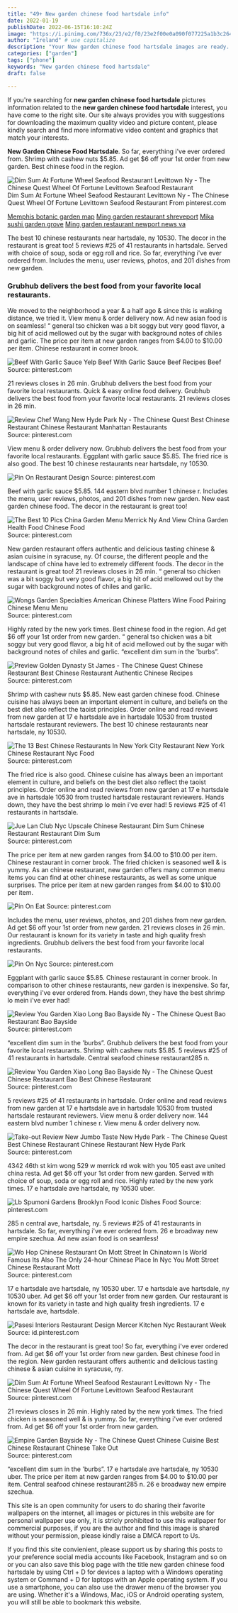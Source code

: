```yaml
---
title: "49+ New garden chinese food hartsdale info"
date: 2022-01-19
publishDate: 2022-06-15T16:10:24Z
image: "https://i.pinimg.com/736x/23/e2/f0/23e2f00e0a090f077225a1b3c264e785.jpg"
author: "Ireland" # use capitalize
description: "Your New garden chinese food hartsdale images are ready. New garden chinese food hartsdale are a topic that is being searched for and liked by netizens now. You can Find and Download the New garden chinese food hartsdale files here. Get all free photos and vectors."
categories: ["garden"]
tags: ["phone"]
keywords: "New garden chinese food hartsdale"
draft: false

---
```


If you're searching for **new garden chinese food hartsdale** pictures information related to the **new garden chinese food hartsdale** interest, you have come to the right  site.  Our site always  provides you with  suggestions  for downloading  the maximum  quality video and picture  content, please kindly search and find more informative video content and graphics  that match your interests.

**New Garden Chinese Food Hartsdale**. So far, everything i&#039;ve ever ordered from. Shrimp with cashew nuts $5.85. Ad get $6 off your 1st order from new garden. Best chinese food in the region.

![Dim Sum At Fortune Wheel Seafood Restaurant Levittown Ny - The Chinese Quest Wheel Of Fortune Levittown Seafood Restaurant](https://i.pinimg.com/736x/99/c9/1f/99c91ffc63ec2f0be960471f4f8f8509.jpg "Dim Sum At Fortune Wheel Seafood Restaurant Levittown Ny - The Chinese Quest Wheel Of Fortune Levittown Seafood Restaurant")
Dim Sum At Fortune Wheel Seafood Restaurant Levittown Ny - The Chinese Quest Wheel Of Fortune Levittown Seafood Restaurant From pinterest.com

[Memphis botanic garden map](/memphis-botanic-garden-map/)
[Ming garden restaurant shreveport](/ming-garden-restaurant-shreveport/)
[Mika sushi garden grove](/mika-sushi-garden-grove/)
[Ming garden restaurant newport news va](/ming-garden-restaurant-newport-news-va/)

The best 10 chinese restaurants near hartsdale, ny 10530. The decor in the restaurant is great too! 5 reviews #25 of 41 restaurants in hartsdale. Served with choice of soup, soda or egg roll and rice. So far, everything i&#039;ve ever ordered from. Includes the menu, user reviews, photos, and 201 dishes from new garden.

### Grubhub delivers the best food from your favorite local restaurants.

We moved to the neighborhood a year &amp; a half ago &amp; since this is walking distance, we tried it. View menu &amp; order delivery now. Ad new asian food is on seamless! “ general tso chicken was a bit soggy but very good flavor, a big hit of acid mellowed out by the sugar with background notes of chiles and garlic. The price per item at new garden ranges from $4.00 to $10.00 per item. Chinese restaurant in corner brook.


![Beef With Garlic Sauce Yelp Beef With Garlic Sauce Beef Recipes Beef](https://i.pinimg.com/originals/0f/77/3d/0f773d3d6413b354acddf3646440f2f2.jpg "Beef With Garlic Sauce Yelp Beef With Garlic Sauce Beef Recipes Beef")
Source: pinterest.com

21 reviews closes in 26 min. Grubhub delivers the best food from your favorite local restaurants. Quick &amp; easy online food delivery. Grubhub delivers the best food from your favorite local restaurants. 21 reviews closes in 26 min.

![Review Chef Wang New Hyde Park Ny - The Chinese Quest Best Chinese Restaurant Chinese Restaurant Manhattan Restaurants](https://i.pinimg.com/originals/62/e3/df/62e3df6578c37c5b3150492ab0604837.jpg "Review Chef Wang New Hyde Park Ny - The Chinese Quest Best Chinese Restaurant Chinese Restaurant Manhattan Restaurants")
Source: pinterest.com

View menu &amp; order delivery now. Grubhub delivers the best food from your favorite local restaurants. Eggplant with garlic sauce $5.85. The fried rice is also good. The best 10 chinese restaurants near hartsdale, ny 10530.

![Pin On Restaurant Design](https://i.pinimg.com/originals/f4/f6/be/f4f6bed6252fc737703be192963e3d0b.jpg "Pin On Restaurant Design")
Source: pinterest.com

Beef with garlic sauce $5.85. 144 eastern blvd number 1 chinese r. Includes the menu, user reviews, photos, and 201 dishes from new garden. New east garden chinese food. The decor in the restaurant is great too!

![The Best 10 Pics China Garden Menu Merrick Ny And View China Garden Health Food Chinese Food](https://i.pinimg.com/originals/89/a0/70/89a0704181a5dddba33b3ff553a74ad6.jpg "The Best 10 Pics China Garden Menu Merrick Ny And View China Garden Health Food Chinese Food")
Source: pinterest.com

New garden restaurant offers authentic and delicious tasting chinese &amp; asian cuisine in syracuse, ny. Of course, the different people and the landscape of china have led to extremely different foods. The decor in the restaurant is great too! 21 reviews closes in 26 min. “ general tso chicken was a bit soggy but very good flavor, a big hit of acid mellowed out by the sugar with background notes of chiles and garlic.

![Wongs Garden Specialties American Chinese Platters Wine Food Pairing Chinese Menu Menu](https://i.pinimg.com/736x/a1/5d/03/a15d03e7537be95c5bbc68b692627afe.jpg "Wongs Garden Specialties American Chinese Platters Wine Food Pairing Chinese Menu Menu")
Source: pinterest.com

Highly rated by the new york times. Best chinese food in the region. Ad get $6 off your 1st order from new garden. “ general tso chicken was a bit soggy but very good flavor, a big hit of acid mellowed out by the sugar with background notes of chiles and garlic. “excellent dim sum in the &#039;burbs”.

![Preview Golden Dynasty St James - The Chinese Quest Chinese Restaurant Best Chinese Restaurant Authentic Chinese Recipes](https://i.pinimg.com/736x/69/21/0f/69210f91d4a26adbd20f0269040553f6--authentic-chinese-food-chinese-restaurant.jpg "Preview Golden Dynasty St James - The Chinese Quest Chinese Restaurant Best Chinese Restaurant Authentic Chinese Recipes")
Source: pinterest.com

Shrimp with cashew nuts $5.85. New east garden chinese food. Chinese cuisine has always been an important element in culture, and beliefs on the best diet also reflect the taoist principles. Order online and read reviews from new garden at 17 e hartsdale ave in hartsdale 10530 from trusted hartsdale restaurant reviewers. The best 10 chinese restaurants near hartsdale, ny 10530.

![The 13 Best Chinese Restaurants In New York City Restaurant New York Chinese Restaurant Nyc Food](https://i.pinimg.com/originals/a7/26/d8/a726d8efe14997f7a1ee5b383658c640.jpg "The 13 Best Chinese Restaurants In New York City Restaurant New York Chinese Restaurant Nyc Food")
Source: pinterest.com

The fried rice is also good. Chinese cuisine has always been an important element in culture, and beliefs on the best diet also reflect the taoist principles. Order online and read reviews from new garden at 17 e hartsdale ave in hartsdale 10530 from trusted hartsdale restaurant reviewers. Hands down, they have the best shrimp lo mein i&#039;ve ever had! 5 reviews #25 of 41 restaurants in hartsdale.

![Jue Lan Club Nyc Upscale Chinese Restaurant Dim Sum Chinese Restaurant Restaurant Dim Sum](https://i.pinimg.com/736x/94/df/37/94df3772f55204b6d65535db0672c830.jpg "Jue Lan Club Nyc Upscale Chinese Restaurant Dim Sum Chinese Restaurant Restaurant Dim Sum")
Source: pinterest.com

The price per item at new garden ranges from $4.00 to $10.00 per item. Chinese restaurant in corner brook. The fried chicken is seasoned well &amp; is yummy. As an chinese restaurant, new garden offers many common menu items you can find at other chinese restaurants, as well as some unique surprises. The price per item at new garden ranges from $4.00 to $10.00 per item.

![Pin On Eat](https://i.pinimg.com/originals/4b/11/5a/4b115a891735b4e828ab7f8c854594ed.png "Pin On Eat")
Source: pinterest.com

Includes the menu, user reviews, photos, and 201 dishes from new garden. Ad get $6 off your 1st order from new garden. 21 reviews closes in 26 min. Our restaurant is known for its variety in taste and high quality fresh ingredients. Grubhub delivers the best food from your favorite local restaurants.

![Pin On Nyc](https://i.pinimg.com/originals/48/aa/84/48aa84272b04695cbf444c1302845a17.jpg "Pin On Nyc")
Source: pinterest.com

Eggplant with garlic sauce $5.85. Chinese restaurant in corner brook. In comparison to other chinese restaurants, new garden is inexpensive. So far, everything i&#039;ve ever ordered from. Hands down, they have the best shrimp lo mein i&#039;ve ever had!

![Review You Garden Xiao Long Bao Bayside Ny - The Chinese Quest Bao Restaurant Bao Bayside](https://i.pinimg.com/736x/c5/76/de/c576ded696aac0db54ab6a3056cba1db.jpg "Review You Garden Xiao Long Bao Bayside Ny - The Chinese Quest Bao Restaurant Bao Bayside")
Source: pinterest.com

“excellent dim sum in the &#039;burbs”. Grubhub delivers the best food from your favorite local restaurants. Shrimp with cashew nuts $5.85. 5 reviews #25 of 41 restaurants in hartsdale. Central seafood chinese restaurant285 n.

![Review You Garden Xiao Long Bao Bayside Ny - The Chinese Quest Chinese Restaurant Bao Best Chinese Restaurant](https://i.pinimg.com/736x/34/73/a0/3473a0ea6524e09c738d6b45f6173f55.jpg "Review You Garden Xiao Long Bao Bayside Ny - The Chinese Quest Chinese Restaurant Bao Best Chinese Restaurant")
Source: pinterest.com

5 reviews #25 of 41 restaurants in hartsdale. Order online and read reviews from new garden at 17 e hartsdale ave in hartsdale 10530 from trusted hartsdale restaurant reviewers. View menu &amp; order delivery now. 144 eastern blvd number 1 chinese r. View menu &amp; order delivery now.

![Take-out Review New Jumbo Taste New Hyde Park - The Chinese Quest Best Chinese Restaurant Chinese Restaurant New Hyde Park](https://i.pinimg.com/originals/64/69/ca/6469cadfe31ebe1f6b092fc50bfec5a3.jpg "Take-out Review New Jumbo Taste New Hyde Park - The Chinese Quest Best Chinese Restaurant Chinese Restaurant New Hyde Park")
Source: pinterest.com

4342 46th st kim wong 529 w merrick rd wok with you 105 east ave united china resta. Ad get $6 off your 1st order from new garden. Served with choice of soup, soda or egg roll and rice. Highly rated by the new york times. 17 e hartsdale ave hartsdale, ny 10530 uber.

![Lb Spumoni Gardens Brooklyn Food Iconic Dishes Food](https://i.pinimg.com/originals/49/dd/66/49dd66cd86e86723db29e7b5dd10ef83.jpg "Lb Spumoni Gardens Brooklyn Food Iconic Dishes Food")
Source: pinterest.com

285 n central ave, hartsdale, ny. 5 reviews #25 of 41 restaurants in hartsdale. So far, everything i&#039;ve ever ordered from. 26 e broadway new empire szechua. Ad new asian food is on seamless!

![Wo Hop Chinese Restaurant On Mott Street In Chinatown Is World Famous Its Also The Only 24-hour Chinese Place In Nyc You Mott Street Chinese Restaurant Mott](https://i.pinimg.com/originals/82/52/63/825263b89e7b4cc26f729dc7b1601209.jpg "Wo Hop Chinese Restaurant On Mott Street In Chinatown Is World Famous Its Also The Only 24-hour Chinese Place In Nyc You Mott Street Chinese Restaurant Mott")
Source: pinterest.com

17 e hartsdale ave hartsdale, ny 10530 uber. 17 e hartsdale ave hartsdale, ny 10530 uber. Ad get $6 off your 1st order from new garden. Our restaurant is known for its variety in taste and high quality fresh ingredients. 17 e hartsdale ave, hartsdale.

![Pasesi Interiors Restaurant Design Mercer Kitchen Nyc Restaurant Week](https://i.pinimg.com/originals/66/bb/0c/66bb0c683cc86cf18f41078d4ce1fc74.jpg "Pasesi Interiors Restaurant Design Mercer Kitchen Nyc Restaurant Week")
Source: id.pinterest.com

The decor in the restaurant is great too! So far, everything i&#039;ve ever ordered from. Ad get $6 off your 1st order from new garden. Best chinese food in the region. New garden restaurant offers authentic and delicious tasting chinese &amp; asian cuisine in syracuse, ny.

![Dim Sum At Fortune Wheel Seafood Restaurant Levittown Ny - The Chinese Quest Wheel Of Fortune Levittown Seafood Restaurant](https://i.pinimg.com/736x/99/c9/1f/99c91ffc63ec2f0be960471f4f8f8509.jpg "Dim Sum At Fortune Wheel Seafood Restaurant Levittown Ny - The Chinese Quest Wheel Of Fortune Levittown Seafood Restaurant")
Source: pinterest.com

21 reviews closes in 26 min. Highly rated by the new york times. The fried chicken is seasoned well &amp; is yummy. So far, everything i&#039;ve ever ordered from. Ad get $6 off your 1st order from new garden.

![Empire Garden Bayside Ny - The Chinese Quest Chinese Cuisine Best Chinese Restaurant Chinese Take Out](https://i.pinimg.com/736x/23/e2/f0/23e2f00e0a090f077225a1b3c264e785.jpg "Empire Garden Bayside Ny - The Chinese Quest Chinese Cuisine Best Chinese Restaurant Chinese Take Out")
Source: pinterest.com

“excellent dim sum in the &#039;burbs”. 17 e hartsdale ave hartsdale, ny 10530 uber. The price per item at new garden ranges from $4.00 to $10.00 per item. Central seafood chinese restaurant285 n. 26 e broadway new empire szechua.

This site is an open community for users to do sharing their favorite wallpapers on the internet, all images or pictures in this website are for personal wallpaper use only, it is stricly prohibited to use this wallpaper for commercial purposes, if you are the author and find this image is shared without your permission, please kindly raise a DMCA report to Us.

If you find this site convienient, please support us by sharing this posts to your preference social media accounts like Facebook, Instagram and so on or you can also save this blog page with the title new garden chinese food hartsdale by using Ctrl + D for devices a laptop with a Windows operating system or Command + D for laptops with an Apple operating system. If you use a smartphone, you can also use the drawer menu of the browser you are using. Whether it's a Windows, Mac, iOS or Android operating system, you will still be able to bookmark this website.
